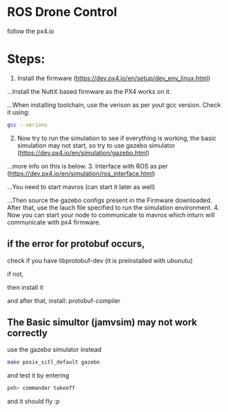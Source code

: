 # ROS Drone Control 
follow the px4.io

# Steps:
1. Install the firmware (https://dev.px4.io/en/setup/dev_env_linux.html)

...Install the NuttX based firmware as the PX4 works on it.

...When installing toolchain, use the verison as per yout gcc version. Check it using:
```bash
gcc --verions
```
2. Now try to run the simulation to see if everything is working, the basic simulation may not start, so try to use gazebo simulator (https://dev.px4.io/en/simulation/gazebo.html)

...more info on this is below.
3. Interface with ROS as per (https://dev.px4.io/en/simulation/ros_interface.html)

...You need to start mavros (can start it later as well)

...Then source the gazebo configs present in the Firmware downloaded. After that, use the lauch file specified to run the simulation environment.
4. Now you can start your node to communicate to mavros which inturn will communicate with px4 firmware. 

## if the error for protobuf occurs,
check if you have libprotobuf-dev (it is preinstalled with ubunutu)

if not,

then install it

and after that, install:
protobuf-compiler

## The Basic simultor (jamvsim) may not work correctly
use the gazebo simulator instead
```bash
make posix_sitl_default gazebo
```
and test it by entering
```bash
pxh> commander takeoff
```
and it should fly :p

